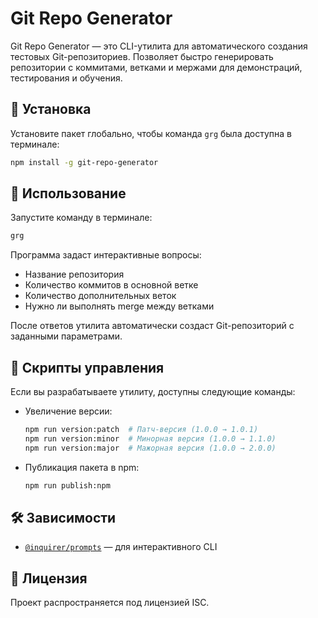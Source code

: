 # Git Repo Generator

Git Repo Generator — это CLI-утилита для автоматического создания тестовых Git-репозиториев. Позволяет быстро генерировать репозитории с коммитами, ветками и мержами для демонстраций, тестирования и обучения.

## 📌 Установка

Установите пакет глобально, чтобы команда `grg` была доступна в терминале:

```sh
npm install -g git-repo-generator
```

## 🚀 Использование

Запустите команду в терминале:

```sh
grg
```

Программа задаст интерактивные вопросы:

- Название репозитория
- Количество коммитов в основной ветке
- Количество дополнительных веток
- Нужно ли выполнять merge между ветками

После ответов утилита автоматически создаст Git-репозиторий с заданными параметрами.

## 🔧 Скрипты управления

Если вы разрабатываете утилиту, доступны следующие команды:

- Увеличение версии:

  ```sh
  npm run version:patch  # Патч-версия (1.0.0 → 1.0.1)
  npm run version:minor  # Минорная версия (1.0.0 → 1.1.0)
  npm run version:major  # Мажорная версия (1.0.0 → 2.0.0)
  ```

- Публикация пакета в npm:

  ```sh
  npm run publish:npm
  ```

## 🛠 Зависимости

- [`@inquirer/prompts`](https://www.npmjs.com/package/@inquirer/prompts) — для интерактивного CLI

## 📜 Лицензия

Проект распространяется под лицензией ISC.
